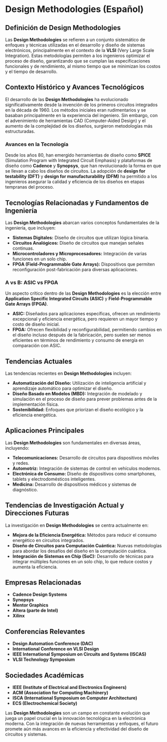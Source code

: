 # Design Methodologies (Español)

## Definición de Design Methodologies

Las **Design Methodologies** se refieren a un conjunto sistemático de enfoques y técnicas utilizadas en el desarrollo y diseño de sistemas electrónicos, principalmente en el contexto de la **VLSI** (Very Large Scale Integration). Estas metodologías permiten a los ingenieros optimizar el proceso de diseño, garantizando que se cumplan las especificaciones funcionales y de rendimiento, al mismo tiempo que se minimizan los costos y el tiempo de desarrollo.

## Contexto Histórico y Avances Tecnológicos

El desarrollo de las **Design Methodologies** ha evolucionado significativamente desde la invención de los primeros circuitos integrados en la década de 1960. Los métodos iniciales eran rudimentarios y se basaban principalmente en la experiencia del ingeniero. Sin embargo, con el advenimiento de herramientas CAD (Computer-Aided Design) y el aumento de la complejidad de los diseños, surgieron metodologías más estructuradas.

### Avances en la Tecnología

Desde los años 80, han emergido herramientas de diseño como **SPICE** (Simulation Program with Integrated Circuit Emphasis) y plataformas de diseño como **Cadence** y **Synopsys**, que han revolucionado la forma en que se llevan a cabo los diseños de circuitos. La adopción de **design for testability (DFT)** y **design for manufacturability (DFM)** ha permitido a los ingenieros asegurar la calidad y eficiencia de los diseños en etapas tempranas del proceso.

## Tecnologías Relacionadas y Fundamentos de Ingeniería

Las **Design Methodologies** abarcan varios conceptos fundamentales de la ingeniería, que incluyen:

- **Sistemas Digitales:** Diseño de circuitos que utilizan lógica binaria.
- **Circuitos Analógicos:** Diseño de circuitos que manejan señales continuas.
- **Microcontroladores y Microprocesadores:** Integración de varias funciones en un solo chip.
- **FPGA (Field-Programmable Gate Arrays):** Dispositivos que permiten reconfiguración post-fabricación para diversas aplicaciones.

### A vs B: ASIC vs FPGA

Un aspecto crítico dentro de las **Design Methodologies** es la elección entre **Application Specific Integrated Circuits (ASIC)** y **Field-Programmable Gate Arrays (FPGA)**. 

- **ASIC:** Diseñados para aplicaciones específicas, ofrecen un rendimiento excepcional y eficiencia energética, pero requieren un mayor tiempo y costo de diseño inicial.
- **FPGA:** Ofrecen flexibilidad y reconfigurabilidad, permitiendo cambios en el diseño incluso después de la fabricación, pero suelen ser menos eficientes en términos de rendimiento y consumo de energía en comparación con ASIC.

## Tendencias Actuales

Las tendencias recientes en **Design Methodologies** incluyen:

- **Automatización del Diseño:** Utilización de inteligencia artificial y aprendizaje automático para optimizar el diseño.
- **Diseño Basado en Modelos (MBD):** Integración de modelado y simulación en el proceso de diseño para prever problemas antes de la implementación física.
- **Sostenibilidad:** Enfoques que priorizan el diseño ecológico y la eficiencia energética.

## Aplicaciones Principales

Las **Design Methodologies** son fundamentales en diversas áreas, incluyendo:

- **Telecomunicaciones:** Desarrollo de circuitos para dispositivos móviles y redes.
- **Automotriz:** Integración de sistemas de control en vehículos modernos.
- **Electrónica de Consumo:** Diseño de dispositivos como smartphones, tablets y electrodomésticos inteligentes.
- **Medicina:** Desarrollo de dispositivos médicos y sistemas de diagnóstico.

## Tendencias de Investigación Actual y Direcciones Futuras

La investigación en **Design Methodologies** se centra actualmente en:

- **Mejora de la Eficiencia Energética:** Métodos para reducir el consumo energético en circuitos integrados.
- **Diseño de Circuitos para Computación Cuántica:** Nuevas metodologías para abordar los desafíos del diseño en la computación cuántica.
- **Integración de Sistemas en Chip (SoC):** Desarrollo de técnicas para integrar múltiples funciones en un solo chip, lo que reduce costos y aumenta la eficiencia.

## Empresas Relacionadas

- **Cadence Design Systems**
- **Synopsys**
- **Mentor Graphics**
- **Altera (parte de Intel)**
- **Xilinx**

## Conferencias Relevantes

- **Design Automation Conference (DAC)**
- **International Conference on VLSI Design**
- **IEEE International Symposium on Circuits and Systems (ISCAS)**
- **VLSI Technology Symposium**

## Sociedades Académicas

- **IEEE (Institute of Electrical and Electronics Engineers)**
- **ACM (Association for Computing Machinery)**
- **ISCA (International Symposium on Computer Architecture)**
- **ECS (Electrochemical Society)**

Las **Design Methodologies** son un campo en constante evolución que juega un papel crucial en la innovación tecnológica en la electrónica moderna. Con la integración de nuevas herramientas y enfoques, el futuro promete aún más avances en la eficiencia y efectividad del diseño de circuitos y sistemas.